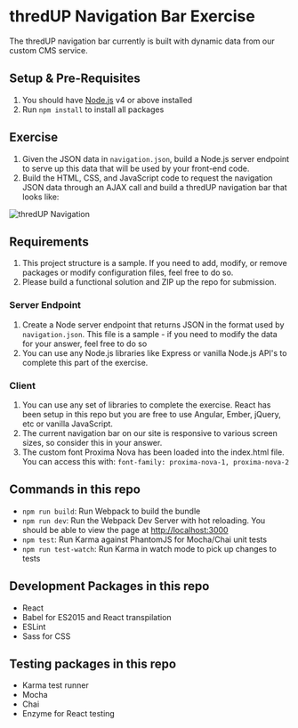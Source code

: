 # thredUP Navigation Bar Exercise

The thredUP navigation bar currently is built with dynamic data from our custom CMS service.

## Setup & Pre-Requisites
1.  You should have [Node.js](https://nodejs.org/) v4 or above installed
2.  Run `npm install` to install all packages

## Exercise
1.  Given the JSON data in `navigation.json`, build a Node.js server endpoint to serve up this data that will be used by your front-end code.
2.  Build the HTML, CSS, and JavaScript code to request the navigation JSON data through an AJAX call and build a thredUP navigation bar that looks like:

![thredUP Navigation](http://i.imgur.com/Lyrd1L6.png)

## Requirements
1.  This project structure is a sample. If you need to add, modify, or remove packages or modify configuration files, feel free to do so.
1.  Please build a functional solution and ZIP up the repo for submission.

### Server Endpoint
1.  Create a Node server endpoint that returns JSON in the format used by `navigation.json`. This file is a sample - if you need to modify the data for your answer, feel free to do so
1.  You can use any Node.js libraries like Express or vanilla Node.js API's to complete this part of the exercise.

### Client
1.  You can use any set of libraries to complete the exercise. React has been setup in this repo but you are free to use Angular, Ember, jQuery, etc or vanilla JavaScript.
1.  The current navigation bar on our site is responsive to various screen sizes, so consider this in your answer.
1.  The custom font Proxima Nova has been loaded into the index.html file. You can access this with: `font-family: proxima-nova-1, proxima-nova-2`

## Commands in this repo
* `npm run build`: Run Webpack to build the bundle
* `npm run dev`: Run the Webpack Dev Server with hot reloading. You should be able to view the page at [http://localhost:3000](http://localhost:3000)
* `npm test`: Run Karma against PhantomJS for Mocha/Chai unit tests
* `npm run test-watch`: Run Karma in watch mode to pick up changes to tests

## Development Packages in this repo
* React
* Babel for ES2015 and React transpilation
* ESLint
* Sass for CSS

## Testing packages in this repo
* Karma test runner
* Mocha
* Chai
* Enzyme for React testing
